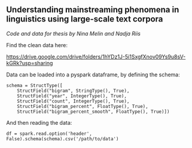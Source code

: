 ## Understanding mainstreaming phenomena in linguistics using large-scale text corpora

*Code and data for thesis by Nina Melin and Nadja Riis*

Find the clean data here:

https://drive.google.com/drive/folders/1hYDz1J-5i1SxgfXnov09Ys9u8sV-kGRk?usp=sharing

Data can be loaded into a pyspark dataframe, by defining the schema:

    schema = StructType([
        StructField("bigram", StringType(), True),
        StructField("year", IntegerType(), True),
        StructField("count", IntegerType(), True),
        StructField("bigram_percent", FloatType(), True),
        StructField("bigram_percent_smooth", FloatType(), True)])
    
And then reading the data:

    df = spark.read.option('header', False).schema(schema).csv('/path/to/data')
